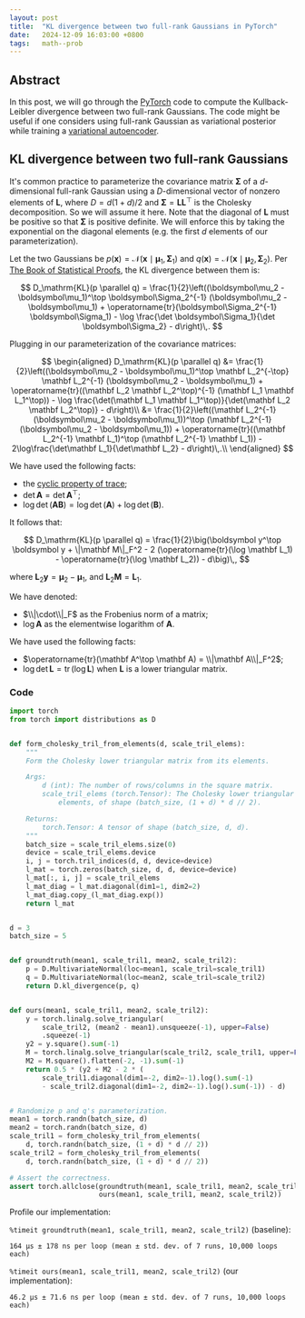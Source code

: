 ```yaml
---
layout: post
title:  "KL divergence between two full-rank Gaussians in PyTorch"
date:   2024-12-09 16:03:00 +0800
tags:   math--prob
---
```


## Abstract

In this post, we will go through the [PyTorch][torch] code to compute the Kullback-Leibler divergence between two full-rank Gaussians.
The code might be useful if one considers using full-rank Gaussian as variational posterior while training a [variational autoencoder][vae].

[torch]: https://pytorch.org/
[vae]: https://arxiv.org/abs/1312.6114

## KL divergence between two full-rank Gaussians

It's common practice to parameterize the covariance matrix $\boldsymbol\Sigma$ of a $d$-dimensional full-rank Gaussian using a $D$-dimensional vector of nonzero elements of $\mathbf L$, where $D = d(1+d)/2$ and $\boldsymbol\Sigma = \mathbf L \mathbf L^\top$ is the Cholesky decomposition.
So we will assume it here.
Note that the diagonal of $\mathbf L$ must be positive so that $\boldsymbol\Sigma$ is positive definite.
We will enforce this by taking the exponential on the diagonal elements (e.g. the first $d$ elements of our parameterization).

Let the two Gaussians be $p(\boldsymbol x) = \mathcal N(\boldsymbol x \mid \boldsymbol\mu_1, \boldsymbol\Sigma_1)$ and $q(\boldsymbol x) = \mathcal N(\boldsymbol x \mid \boldsymbol\mu_2, \boldsymbol\Sigma_2)$.
Per [The Book of Statistical Proofs][mvn-kl], the KL divergence between them is:

$$
D_\mathrm{KL}(p \parallel q) = \frac{1}{2}\left((\boldsymbol\mu_2 - \boldsymbol\mu_1)^\top \boldsymbol\Sigma_2^{-1} (\boldsymbol\mu_2 - \boldsymbol\mu_1) + \operatorname{tr}(\boldsymbol\Sigma_2^{-1} \boldsymbol\Sigma_1) - \log \frac{\det \boldsymbol\Sigma_1}{\det \boldsymbol\Sigma_2} - d\right)\,.
$$

Plugging in our parameterization of the covariance matrices:

$$
\begin{aligned}
    D_\mathrm{KL}(p \parallel q)
    &= \frac{1}{2}\left((\boldsymbol\mu_2 - \boldsymbol\mu_1)^\top \mathbf L_2^{-\top} \mathbf L_2^{-1} (\boldsymbol\mu_2 - \boldsymbol\mu_1) + \operatorname{tr}((\mathbf L_2 \mathbf L_2^\top)^{-1} (\mathbf L_1 \mathbf L_1^\top)) - \log \frac{\det(\mathbf L_1 \mathbf L_1^\top)}{\det(\mathbf L_2 \mathbf L_2^\top)} - d\right)\\
    &= \frac{1}{2}\left((\mathbf L_2^{-1} (\boldsymbol\mu_2 - \boldsymbol\mu_1))^\top (\mathbf L_2^{-1} (\boldsymbol\mu_2 - \boldsymbol\mu_1)) + \operatorname{tr}((\mathbf L_2^{-1} \mathbf L_1)^\top (\mathbf L_2^{-1} \mathbf L_1)) - 2\log\frac{\det\mathbf L_1}{\det\mathbf L_2} - d\right)\,.\\
\end{aligned}
$$

We have used the following facts:

- the [cyclic property of trace][trace-cyclic];
- $\det \mathbf A = \det \mathbf A^\top$;
- $\log\det (\mathbf A \mathbf B) = \log\det(\mathbf A) + \log\det(\mathbf B)$.

It follows that:

$$
D_\mathrm{KL}(p \parallel q) = \frac{1}{2}\big(\boldsymbol y^\top \boldsymbol y + \|\mathbf M\|_F^2 - 2 (\operatorname{tr}(\log \mathbf L_1) - \operatorname{tr}(\log \mathbf L_2)) - d\big)\,,
$$

where $\mathbf L_2 \boldsymbol y = \boldsymbol\mu_2 - \boldsymbol\mu_1$, and $\mathbf L_2 \mathbf M = \mathbf L_1$.

We have denoted:

- $\\|\cdot\\|_F$ as the Frobenius norm of a matrix;
- $\log \mathbf A$ as the elementwise logarithm of $\mathbf A$.

We have used the following facts:

- $\operatorname{tr}(\mathbf A^\top \mathbf A) = \\|\mathbf A\\|_F^2$;
- $\log\det \mathbf L = \operatorname{tr}(\log \mathbf L)$ when $\mathbf L$ is a lower triangular matrix.

[mvn-kl]: https://statproofbook.github.io/P/mvn-kl
[trace-cyclic]: https://en.wikipedia.org/wiki/Trace_(linear_algebra)#Cyclic_property

### Code

```python
import torch
from torch import distributions as D


def form_cholesky_tril_from_elements(d, scale_tril_elems):
    """
    Form the Cholesky lower triangular matrix from its elements.

    Args:
        d (int): The number of rows/columns in the square matrix.
        scale_tril_elems (torch.Tensor): The Cholesky lower triangular
            elements, of shape (batch_size, (1 + d) * d // 2).

    Returns:
        torch.Tensor: A tensor of shape (batch_size, d, d).
    """
    batch_size = scale_tril_elems.size(0)
    device = scale_tril_elems.device
    i, j = torch.tril_indices(d, d, device=device)
    l_mat = torch.zeros(batch_size, d, d, device=device)
    l_mat[:, i, j] = scale_tril_elems
    l_mat_diag = l_mat.diagonal(dim1=1, dim2=2)
    l_mat_diag.copy_(l_mat_diag.exp())
    return l_mat


d = 3
batch_size = 5


def groundtruth(mean1, scale_tril1, mean2, scale_tril2):
    p = D.MultivariateNormal(loc=mean1, scale_tril=scale_tril1)
    q = D.MultivariateNormal(loc=mean2, scale_tril=scale_tril2)
    return D.kl_divergence(p, q)


def ours(mean1, scale_tril1, mean2, scale_tril2):
    y = torch.linalg.solve_triangular(
        scale_tril2, (mean2 - mean1).unsqueeze(-1), upper=False)
        .squeeze(-1)
    y2 = y.square().sum(-1)
    M = torch.linalg.solve_triangular(scale_tril2, scale_tril1, upper=False)
    M2 = M.square().flatten(-2, -1).sum(-1)
    return 0.5 * (y2 + M2 - 2 * (
        scale_tril1.diagonal(dim1=-2, dim2=-1).log().sum(-1)
        - scale_tril2.diagonal(dim1=-2, dim2=-1).log().sum(-1)) - d)


# Randomize p and q's parameterization.
mean1 = torch.randn(batch_size, d)
mean2 = torch.randn(batch_size, d)
scale_tril1 = form_cholesky_tril_from_elements(
    d, torch.randn(batch_size, (1 + d) * d // 2))
scale_tril2 = form_cholesky_tril_from_elements(
    d, torch.randn(batch_size, (1 + d) * d // 2))

# Assert the correctness.
assert torch.allclose(groundtruth(mean1, scale_tril1, mean2, scale_tril2),
                      ours(mean1, scale_tril1, mean2, scale_tril2))
```

Profile our implementation:

`%timeit groundtruth(mean1, scale_tril1, mean2, scale_tril2)` (baseline):

```
164 μs ± 178 ns per loop (mean ± std. dev. of 7 runs, 10,000 loops each)
```

`%timeit ours(mean1, scale_tril1, mean2, scale_tril2)` (our implementation):

```
46.2 μs ± 71.6 ns per loop (mean ± std. dev. of 7 runs, 10,000 loops each)
```
